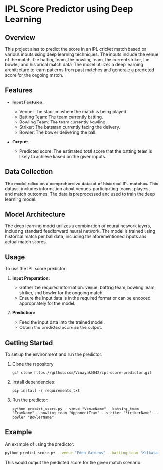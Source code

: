# IPL Score Predictor using Deep Learning

## Overview

This project aims to predict the score in an IPL cricket match based on various inputs using deep learning techniques. The inputs include the venue of the match, the batting team, the bowling team, the current striker, the bowler, and historical match data. The model utilizes a deep learning architecture to learn patterns from past matches and generate a predicted score for the ongoing match.

## Features

- **Input Features:**
    - Venue: The stadium where the match is being played.
    - Batting Team: The team currently batting.
    - Bowling Team: The team currently bowling.
    - Striker: The batsman currently facing the delivery.
    - Bowler: The bowler delivering the ball.

- **Output:**
    - Predicted score: The estimated total score that the batting team is likely to achieve based on the given inputs.

## Data Collection

The model relies on a comprehensive dataset of historical IPL matches. This dataset includes information about venues, participating teams, players, and match outcomes. The data is preprocessed and used to train the deep learning model.

## Model Architecture

The deep learning model utilizes a combination of neural network layers, including standard feedforward neural network. The model is trained using historical match per ball data, including the aforementioned inputs and actual match scores.

## Usage

To use the IPL score predictor:

1. **Input Preparation:**
    - Gather the required information: venue, batting team, bowling team, striker, and bowler for the ongoing match.
    - Ensure the input data is in the required format or can be encoded appropriately for the model.

2. **Prediction:**
    - Feed the input data into the trained model.
    - Obtain the predicted score as the output.

## Getting Started

To set up the environment and run the predictor:

1. Clone the repository:

   ```
   git clone https://github.com/Vinayak0042/ipl-score-predictor.git
   ```

2. Install dependencies:

   ```
   pip install -r requirements.txt
   ```

3. Run the predictor:

   ```
   python predict_score.py --venue "VenueName" --batting_team "TeamName" --bowling_team "OpponentTeam" --striker "StrikerName" --bowler "BowlerName"
   ```

## Example

An example of using the predictor:

```bash
python predict_score.py --venue "Eden Gardens" --batting_team "Kolkata Knight Riders" --bowling_team "Mumbai Indians" --striker "Shubman Gill" --bowler "Jasprit Bumrah"
```

This would output the predicted score for the given match scenario.
